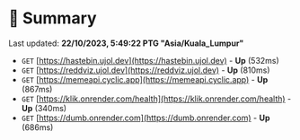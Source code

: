 # 📖 Summary
Last updated: **22/10/2023, 5:49:22 PTG "Asia/Kuala_Lumpur"**

- `GET` [https://hastebin.ujol.dev](https://hastebin.ujol.dev) - **Up** (532ms)
- `GET` [https://reddviz.ujol.dev](https://reddviz.ujol.dev) - **Up** (810ms)
- `GET` [https://memeapi.cyclic.app](https://memeapi.cyclic.app) - **Up** (867ms)
- `GET` [https://klik.onrender.com/health](https://klik.onrender.com/health) - **Up** (340ms)
- `GET` [https://dumb.onrender.com](https://dumb.onrender.com) - **Up** (686ms)
